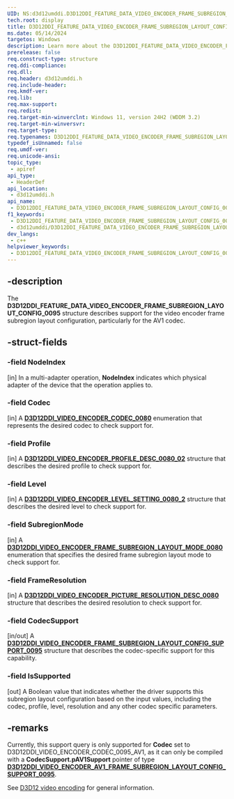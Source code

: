 ```yaml
---
UID: NS:d3d12umddi.D3D12DDI_FEATURE_DATA_VIDEO_ENCODER_FRAME_SUBREGION_LAYOUT_CONFIG_0095
tech.root: display
title: D3D12DDI_FEATURE_DATA_VIDEO_ENCODER_FRAME_SUBREGION_LAYOUT_CONFIG_0095
ms.date: 05/14/2024
targetos: Windows
description: Learn more about the D3D12DDI_FEATURE_DATA_VIDEO_ENCODER_FRAME_SUBREGION_LAYOUT_CONFIG_0095 structure.
prerelease: false
req.construct-type: structure
req.ddi-compliance: 
req.dll: 
req.header: d3d12umddi.h
req.include-header: 
req.kmdf-ver: 
req.lib: 
req.max-support: 
req.redist: 
req.target-min-winverclnt: Windows 11, version 24H2 (WDDM 3.2)
req.target-min-winversvr: 
req.target-type: 
req.typenames: D3D12DDI_FEATURE_DATA_VIDEO_ENCODER_FRAME_SUBREGION_LAYOUT_CONFIG_0095
typedef_isUnnamed: false
req.umdf-ver: 
req.unicode-ansi: 
topic_type:
 - apiref
api_type:
 - HeaderDef
api_location:
 - d3d12umddi.h
api_name:
 - D3D12DDI_FEATURE_DATA_VIDEO_ENCODER_FRAME_SUBREGION_LAYOUT_CONFIG_0095
f1_keywords:
 - D3D12DDI_FEATURE_DATA_VIDEO_ENCODER_FRAME_SUBREGION_LAYOUT_CONFIG_0095
 - d3d12umddi/D3D12DDI_FEATURE_DATA_VIDEO_ENCODER_FRAME_SUBREGION_LAYOUT_CONFIG_0095
dev_langs:
 - c++
helpviewer_keywords:
 - D3D12DDI_FEATURE_DATA_VIDEO_ENCODER_FRAME_SUBREGION_LAYOUT_CONFIG_0095
---
```


## -description

The **D3D12DDI_FEATURE_DATA_VIDEO_ENCODER_FRAME_SUBREGION_LAYOUT_CONFIG_0095** structure describes support for the video encoder frame subregion layout configuration, particularly for the AV1 codec.

## -struct-fields

### -field NodeIndex

[in] In a multi-adapter operation, **NodeIndex** indicates which physical adapter of the device that the operation applies to.

### -field Codec

[in] A [**D3D12DDI_VIDEO_ENCODER_CODEC_0080**](ne-d3d12umddi-d3d12ddi_video_encoder_codec_0080.md) enumeration that represents the desired codec to check support for.

### -field Profile

[in] A [**D3D12DDI_VIDEO_ENCODER_PROFILE_DESC_0080_02**](ns-d3d12umddi-d3d12ddi_video_encoder_profile_desc_0080_2.md) structure that describes the desired profile to check support for.

### -field Level

[in] A [**D3D12DDI_VIDEO_ENCODER_LEVEL_SETTING_0080_2**](ns-d3d12umddi-d3d12ddi_video_encoder_level_setting_0080_2.md) structure that describes the desired level to check support for.

### -field SubregionMode

[in] A [**D3D12DDI_VIDEO_ENCODER_FRAME_SUBREGION_LAYOUT_MODE_0080**](ne-d3d12umddi-d3d12ddi_video_encoder_frame_subregion_layout_mode_0080.md) enumeration that specifies the desired frame subregion layout mode to check support for.

### -field FrameResolution

[in] A [**D3D12DDI_VIDEO_ENCODER_PICTURE_RESOLUTION_DESC_0080**](ns-d3d12umddi-d3d12ddi_video_encoder_picture_resolution_desc_0080.md) structure that describes the desired resolution to check support for.

### -field CodecSupport

[in/out] A [**D3D12DDI_VIDEO_ENCODER_FRAME_SUBREGION_LAYOUT_CONFIG_SUPPORT_0095**](ns-d3d12umddi-d3d12ddi_video_encoder_frame_subregion_layout_config_support_0095.md) structure that describes the codec-specific support for this capability.

### -field IsSupported

[out] A Boolean value that indicates whether the driver supports this subregion layout configuration based on the input values, including the codec, profile, level, resolution and any other codec specific parameters.

## -remarks

Currently, this support query is only supported for **Codec** set to D3D12DDI_VIDEO_ENCODER_CODEC_0095_AV1, as it can only be compiled with a **CodecSupport.pAV1Support** pointer of type [**D3D12DDI_VIDEO_ENCODER_AV1_FRAME_SUBREGION_LAYOUT_CONFIG_SUPPORT_0095**](ns-d3d12umddi-d3d12ddi_video_encoder_av1_frame_subregion_layout_config_support_0095.md).

See [D3D12 video encoding](/windows-hardware/drivers/display/video-encoding-d3d12) for general information.
